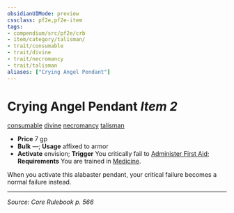 ```yaml
---
obsidianUIMode: preview
cssclass: pf2e,pf2e-item
tags:
- compendium/src/pf2e/crb
- item/category/talisman/
- trait/consumable
- trait/divine
- trait/necromancy
- trait/talisman
aliases: ["Crying Angel Pendant"]
---
```

# Crying Angel Pendant *Item 2*  
[consumable](consumable.md "Consumable Item Trait")  [divine](divine.md "Divine Tradition Trait")  [necromancy](necromancy.md "Necromancy School Trait")  [talisman](talisman.md "Talisman Item Trait")  

- **Price** 7 gp
- **Bulk** —; **Usage** affixed to armor
- **Activate** envision; **Trigger** You critically fail to [Administer First Aid](administer-first-aid.md); **Requirements** You are trained in [Medicine](skills.md#Medicine).

When you activate this alabaster pendant, your critical failure becomes a normal failure instead.


---
*Source: Core Rulebook p. 566*
